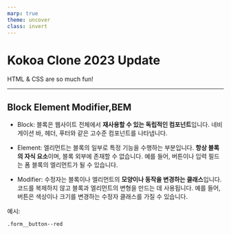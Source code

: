 ```yaml
---
marp: true
theme: uncover
class: invert
---
```


# Kokoa Clone 2023 Update

HTML & CSS are so much fun!

---

## Block Element Modifier,BEM

- Block: 블록은 웹사이트 전체에서 **재사용할 수 있는 독립적인 컴포넌트**입니다. 네비게이션 바, 헤더, 푸터와 같은 고수준 컴포넌트를 나타냅니다.

- Element: 엘리먼트는 블록의 일부로 특정 기능을 수행하는 부분입니다. **항상 블록의 자식 요소**이며, 블록 외부에 존재할 수 없습니다. 예를 들어, 버튼이나 입력 필드는 폼 블록의 엘리먼트가 될 수 있습니다.

- Modifier: 수정자는 블록이나 엘리먼트의 **모양이나 동작을 변경하는 클래스**입니다. 코드를 복제하지 않고 블록과 엘리먼트의 변형을 만드는 데 사용됩니다. 예를 들어, 버튼은 색상이나 크기를 변경하는 수정자 클래스를 가질 수 있습니다.

예시:

    .form__button--red
